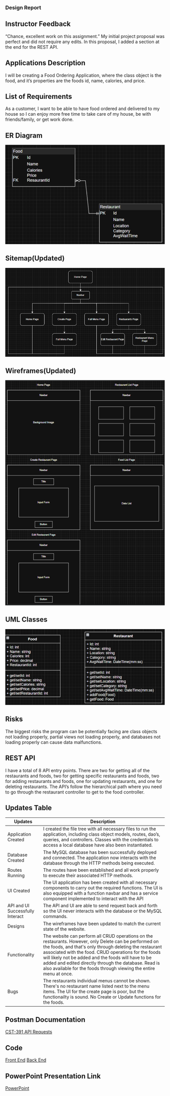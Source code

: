 ### Design Report

## Instructor Feedback
“Chance, excellent work on this assignment.” My initial project proposal was perfect and did not require any edits. In this proposal, I added a section at the end for the REST API. 

## Applications Description
I will be creating a Food Ordering Application, where the class object is the food, and it’s properties are the foods id, name, calories, and price.

## List of Requirements
As a customer, I want to be able to have food ordered and delivered to my house so I can enjoy more free time to take care of my house, be with friends/family, or get work done.

## ER Diagram
![ER Diagram](ERDiagrams.png)

## Sitemap(Updated)
![Sitemap](Sitemap.png)

## Wireframes(Updated)
![Wireframes](Wireframes.png)

## UML Classes
![UML Classes](UMLClasses.png)

## Risks
The biggest risks the program can be potentially facing are class objects not loading properly, partial views not loading properly, and databases not loading properly can cause data malfunctions.

## REST API
I have a total of 8 API entry points. There are two for getting all of the restaurants and foods, two for getting specific restaurants and foods, two for adding restaurants and foods, one for updating restaurants, and one for deleting restaurants. The API’s follow the hierarchical path where you need to go through the restaurant controller to get to the food controller.

## Updates Table
| Updates | Description |
|----------|----------|
| Application Created | I created the file tree with all necessary files to run the application, including class object models, routes, dao’s, queries, and controllers. Classes with the credentials to access a local database have also been instantiated.|
| Database Created | The MySQL database has been successfully deployed and connected. The application now interacts with the database through the HTTP methods being executed. |
| Routes Running | The routes have been established and all work properly to execute their associated HTTP methods. |
| UI Created | The UI application has been created with all necessary components to carry out the required functions. The UI is also equipped with a function navbar and has a service component implemented to interact with the API |
| API and UI Successfully Interact | The API and UI are able to send request back and forth so the UI never interacts with the database or the MySQL commands. |
| Designs | The wireframes have been updated to match the current state of the website. |
| Functionality | The website can perform all CRUD operations on the restaurants. However, only Delete can be performed on the foods, and that's only through deleting the restaurant associated with the food. CRUD operations for the foods will likely not be added and the foods will have to be added and edited directly through the database. Read is also available for the foods through viewing the entire menu at once. |
| Bugs | The restaurants individual menus cannot be shown. There's no restaurant name listed next to the menu items. The UI for the create page is poor, but the functionailty is sound. No Create or Update functions for the foods. |


## Postman Documentation
[CST-391 API Requests](https://documenter.getpostman.com/view/36500091/2sAYdcsCXR)

## Code 
[Front End](https://github.com/CJones001/MilestoneFrontEnd.git)
[Back End](https://github.com/CJones001/CST-391_Milestone.git)

## PowerPoint Presentation Link
[PowerPoint](CST-391_Milestone.pptx)
